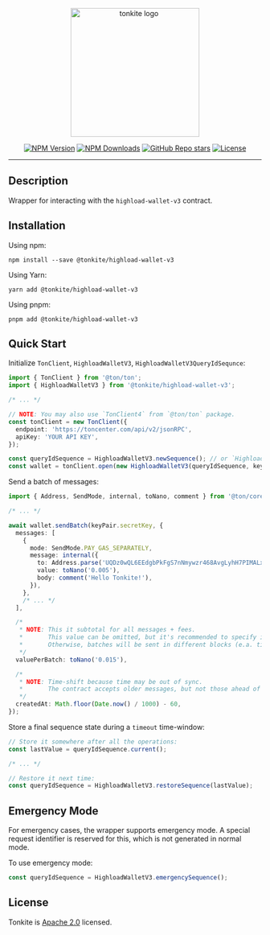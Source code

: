 <p align="center">
  <picture>
    <source media="(prefers-color-scheme: dark)" srcset="https://raw.githubusercontent.com/tonkite/tonkite/main/assets/logo-dark.svg">
    <img alt="tonkite logo" src="https://raw.githubusercontent.com/tonkite/tonkite/main/assets/logo-light.svg" width="256" height="auto">
  </picture>
</p>

<p align="center">
  <a href="https://www.npmjs.com/package/@tonkite/highload-wallet-v3"><img alt="NPM Version" src="https://img.shields.io/npm/v/%40tonkite%2Fhighload-wallet-v3"></a>
  <a href="https://www.npmjs.com/package/wagmi"><img alt="NPM Downloads" src="https://img.shields.io/npm/dm/%40tonkite%2Fhighload-wallet-v3"></a>
  <a href="https://github.com/tonkite/tonkite"><img alt="GitHub Repo stars" src="https://img.shields.io/github/stars/tonkite/tonkite"></a>
  <a href="https://opensource.org/licenses/Apache-2.0"><img alt="License" src="https://img.shields.io/badge/License-Apache_2.0-green.svg"></a>
</p>

---

## Description

Wrapper for interacting with the `highload-wallet-v3` contract.

## Installation

Using npm:

```shell
npm install --save @tonkite/highload-wallet-v3
```

Using Yarn:
```shell
yarn add @tonkite/highload-wallet-v3
```

Using pnpm:

```shell
pnpm add @tonkite/highload-wallet-v3
```

## Quick Start

Initialize `TonClient`, `HighloadWalletV3`, `HighloadWalletV3QueryIdSequnce`:

```typescript
import { TonClient } from '@ton/ton';
import { HighloadWalletV3 } from '@tonkite/highload-wallet-v3';

/* ... */

// NOTE: You may also use `TonClient4` from `@ton/ton` package.
const tonClient = new TonClient({
  endpoint: 'https://toncenter.com/api/v2/jsonRPC',
  apiKey: 'YOUR API KEY',
});

const queryIdSequence = HighloadWalletV3.newSequence(); // or `HighloadWalletV3.restoreSequence(xxx)`
const wallet = tonClient.open(new HighloadWalletV3(queryIdSequence, keyPair.publicKey));
```

Send a batch of messages:

```typescript
import { Address, SendMode, internal, toNano, comment } from '@ton/core';

/* ... */

await wallet.sendBatch(keyPair.secretKey, {
  messages: [
    {
      mode: SendMode.PAY_GAS_SEPARATELY,
      message: internal({
        to: Address.parse('UQDz0wQL6EEdgbPkFgS7nNmywzr468AvgLyhH7PIMALxPEND'),
        value: toNano('0.005'),
        body: comment('Hello Tonkite!'),
      }),
    },
    /* ... */
  ],

  /*
   * NOTE: This it subtotal for all messages + fees.
   *       This value can be omitted, but it's recommended to specify it.
   *       Otherwise, batches will be sent in different blocks (e.a. time-consuming).
   */
  valuePerBatch: toNano('0.015'),

  /*
   * NOTE: Time-shift because time may be out of sync.
   *       The contract accepts older messages, but not those ahead of time.
   */
  createdAt: Math.floor(Date.now() / 1000) - 60,
});
```

Store a final sequence state during a `timeout` time-window:

```typescript
// Store it somewhere after all the operations:
const lastValue = queryIdSequence.current();

/* ... */

// Restore it next time:
const queryIdSequence = HighloadWalletV3.restoreSequence(lastValue);
```

## Emergency Mode

For emergency cases, the wrapper supports emergency mode.
A special request identifier is reserved for this, which is not generated in normal mode.

To use emergency mode:

```typescript
const queryIdSequence = HighloadWalletV3.emergencySequence();
```

## License

Tonkite is [Apache 2.0](https://opensource.org/licenses/Apache-2.0) licensed.
